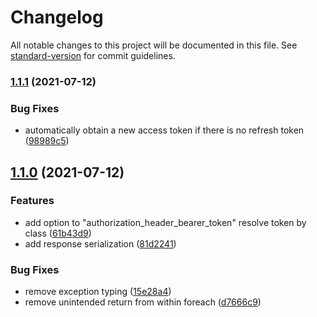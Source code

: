 # Changelog

All notable changes to this project will be documented in this file. See [standard-version](https://github.com/conventional-changelog/standard-version) for commit guidelines.

### [1.1.1](https://github.com/jetimob/http-php-laravel/compare/v1.1.0...v1.1.1) (2021-07-12)


### Bug Fixes

* automatically obtain a new access token if there is no refresh token ([98989c5](https://github.com/jetimob/http-php-laravel/commit/98989c56ff13b6c6b86a2d3e65c9aa563931040b))

## [1.1.0](https://github.com/jetimob/http-php-laravel/compare/v0.2.0...v1.1.0) (2021-07-12)


### Features

* add option to "authorization_header_bearer_token" resolve token by class ([61b43d9](https://github.com/jetimob/http-php-laravel/commit/61b43d9ab600e851efc8e48743f48e6cd995eb94))
* add response serialization ([81d2241](https://github.com/jetimob/http-php-laravel/commit/81d2241fa3cb765e488387b41a22314b8d093a42))


### Bug Fixes

* remove exception typing ([15e28a4](https://github.com/jetimob/http-php-laravel/commit/15e28a4cfc3795484866ef8e132647b44f100c29))
* remove unintended return from within foreach ([d7666c9](https://github.com/jetimob/http-php-laravel/commit/d7666c9df6f767c482c463bff76e3770c7637dbf))
